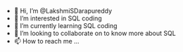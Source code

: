 - 👋 Hi, I’m @LakshmiSDarapureddy
- 👀 I’m interested in SQL coding
- 🌱 I’m currently learning SQL coding
- 💞️ I’m looking to collaborate on to know more about SQL
- 📫 How to reach me ...

<!---
LakshmiSDarapureddy/LakshmiSDarapureddy is a ✨ special ✨ repository because its `README.md` (this file) appears on your GitHub profile.
You can click the Preview link to take a look at your changes.
--->
